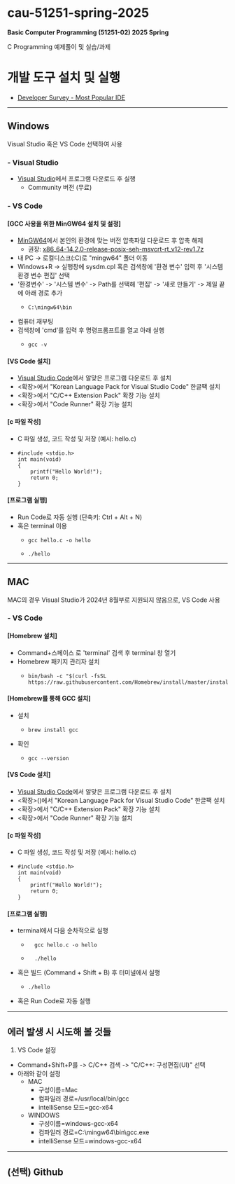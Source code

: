 # cau-51251-spring-2025
**Basic Computer Programming (51251-02) 2025 Spring**

C Programming 예제풀이 및 실습/과제

# 개발 도구 설치 및 실행
- [Developer Survey - Most Popular IDE](https://survey.stackoverflow.co/2024/technology#1-integrated-development-environment)
  
-----------
## Windows
Visual Studio 혹은 VS Code 선택하여 사용

### - Visual Studio
- [Visual Studio](https://visualstudio.microsoft.com/ko/)에서 프로그램 다운로드 후 실행
    - Community 버전 (무료)
### - VS Code
#### [GCC 사용을 위한 MinGW64 설치 및 설정]
- [MinGW64](https://github.com/niXman/mingw-builds-binaries/releases)에서 본인의 환경에 맞는 버전 압축파일 다운로드 후 압축 해제
    - 권장: [x86_64-14.2.0-release-posix-seh-msvcrt-rt_v12-rev1.7z](https://github.com/niXman/mingw-builds-binaries/releases/download/14.2.0-rt_v12-rev1/x86_64-14.2.0-release-posix-seh-msvcrt-rt_v12-rev1.7z)
- 내 PC -> 로컬디스크(:C)로 "mingw64" 폴더 이동
- Windows+R -> 실행창에 sysdm.cpl 혹은 검색창에 '환경 변수' 입력 후 '시스템 환경 변수 편집' 선택
- '환경변수' ->  '시스템 변수' -> Path를 선택해 '편집' -> '새로 만들기' -> 제일 끝에 아래 경로 추가
    -     C:\mingw64\bin
- 컴퓨터 재부팅
- 검색창에 'cmd'를 입력 후 명령프롬프트를 열고 아래 실행
    -     gcc -v
 
#### [VS Code 설치]
- [Visual Studio Code](https://code.visualstudio.com/)에서 알맞은 프로그램 다운로드 후 설치
- <확장>에서 "Korean Language Pack for Visual Studio Code" 한글팩 설치
- <확장>에서 "C/C++ Extension Pack" 확장 기능 설치
- <확장>에서 "Code Runner" 확장 기능 설치

#### [c 파일 작성]
- C 파일 생성, 코드 작성 및 저장 (예시: hello.c)
-     #include <stdio.h>
      int main(void)
      {
          printf("Hello World!");
          return 0;
      }

#### [프로그램 실행]
- Run Code로 자동 실행 (단축키: Ctrl + Alt + N)
- 혹은 terminal 이용
    -     gcc hello.c -o hello
    -     ./hello
-----------
## MAC 
MAC의 경우 Visual Studio가 2024년 8월부로 지원되지 않음으로, VS Code 사용

### - VS Code
    
#### [Homebrew 설치]
- Command+스페이스 로 'terminal' 검색 후 terminal 창 열기
- Homebrew 패키지 관리자 설치
    -     bin/bash -c "$(curl -fsSL https://raw.githubusercontent.com/Homebrew/install/master/install.sh)"
    
#### [Homebrew를 통해 GCC 설치]
- 설치
    -     brew install gcc
- 확인
    -     gcc --version    

#### [VS Code 설치]
- [Visual Studio Code](https://code.visualstudio.com/)에서 알맞은 프로그램 다운로드 후 설치
- <확장>(<Extension>)에서 "Korean Language Pack for Visual Studio Code" 한글팩 설치
- <확장>에서 "C/C++ Extension Pack" 확장 기능 설치
- <확장>에서 "Code Runner" 확장 기능 설치

#### [c 파일 작성]
- C 파일 생성, 코드 작성 및 저장 (예시: hello.c)
-     #include <stdio.h>
      int main(void)
      {
          printf("Hello World!");
          return 0;
      }
#### [프로그램 실행]
- terminal에서 다음 순차적으로 실행
    -       gcc hello.c -o hello
    -       ./hello
- 혹은 빌드 (Command + Shift + B) 후 터미널에서 실행
    -     ./hello
- 혹은 Run Code로 자동 실행

----------
## 에러 발생 시 시도해 볼 것들
1. VS Code 설정
- Command+Shift+P를 -> C/C++ 검색 -> "C/C++: 구성편집(UI)" 선택
- 아래와 같이 설정
    - MAC
        - 구성이름=Mac
        - 컴파일러 경로=/usr/local/bin/gcc
        - intelliSense 모드=gcc-x64
    - WINDOWS
        - 구성이름=windows-gcc-x64
        - 컴파일러 경로=C:\mingw64\bin\gcc.exe
        - intelliSense 모드=windows-gcc-x64

-----------
## (선택) Github



